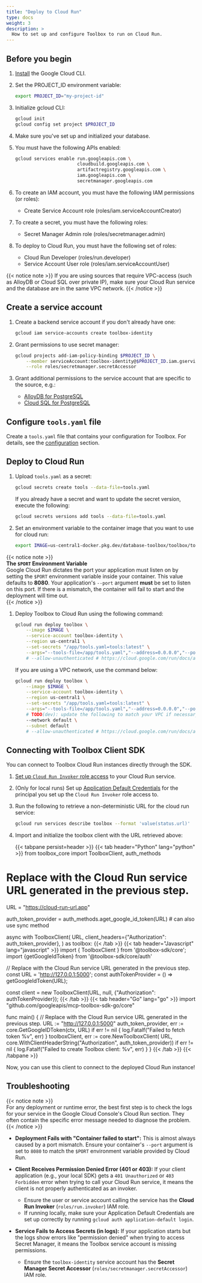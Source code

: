 ```yaml
---
title: "Deploy to Cloud Run"
type: docs
weight: 3
description: >
  How to set up and configure Toolbox to run on Cloud Run.
---
```



## Before you begin

1. [Install](https://cloud.google.com/sdk/docs/install) the Google Cloud CLI.

1. Set the PROJECT_ID environment variable:

    ```bash
    export PROJECT_ID="my-project-id"
    ```

1. Initialize gcloud CLI:

    ```bash
    gcloud init
    gcloud config set project $PROJECT_ID
    ```

1. Make sure you've set up and initialized your database.

1. You must have the following APIs enabled:

    ```bash
    gcloud services enable run.googleapis.com \
                           cloudbuild.googleapis.com \
                           artifactregistry.googleapis.com \
                           iam.googleapis.com \
                           secretmanager.googleapis.com

    ```

1. To create an IAM account, you must have the following IAM permissions (or
   roles):
    - Create Service Account role (roles/iam.serviceAccountCreator)

1. To create a secret, you must have the following roles:
    - Secret Manager Admin role (roles/secretmanager.admin)

1. To deploy to Cloud Run, you must have the following set of roles:
    - Cloud Run Developer (roles/run.developer)
    - Service Account User role (roles/iam.serviceAccountUser)

{{< notice note >}}
If you are using sources that require VPC-access (such as
AlloyDB or Cloud SQL over private IP), make sure your Cloud Run service and the
database are in the same VPC network.
{{< /notice >}}

## Create a service account

1. Create a backend service account if you don't already have one:

    ```bash
    gcloud iam service-accounts create toolbox-identity
    ```

1. Grant permissions to use secret manager:

    ```bash
    gcloud projects add-iam-policy-binding $PROJECT_ID \
        --member serviceAccount:toolbox-identity@$PROJECT_ID.iam.gserviceaccount.com \
        --role roles/secretmanager.secretAccessor
    ```

1. Grant additional permissions to the service account that are specific to the
   source, e.g.:
    - [AlloyDB for PostgreSQL](../resources/sources/alloydb-pg.md#iam-permissions)
    - [Cloud SQL for PostgreSQL](../resources/sources/cloud-sql-pg.md#iam-permissions)

## Configure `tools.yaml` file

Create a `tools.yaml` file that contains your configuration for Toolbox. For
details, see the
[configuration](../resources/sources/)
section.

## Deploy to Cloud Run

1. Upload `tools.yaml` as a secret:

    ```bash
    gcloud secrets create tools --data-file=tools.yaml
    ```

    If you already have a secret and want to update the secret version, execute
    the following:

    ```bash
    gcloud secrets versions add tools --data-file=tools.yaml
    ```

1. Set an environment variable to the container image that you want to use for
   cloud run:

    ```bash
    export IMAGE=us-central1-docker.pkg.dev/database-toolbox/toolbox/toolbox:latest
    ```
{{< notice note >}}  
**The `$PORT` Environment Variable**  
Google Cloud Run dictates the port your application must listen on by setting the
`$PORT` environment variable inside your container. This value defaults to
**8080**. Your application's `--port` argument **must** be set to listen on this
port. If there is a mismatch, the container will fail to start and the
deployment will time out.  
{{< /notice >}}

1. Deploy Toolbox to Cloud Run using the following command:

    ```bash
    gcloud run deploy toolbox \
        --image $IMAGE \
        --service-account toolbox-identity \
        --region us-central1 \
        --set-secrets "/app/tools.yaml=tools:latest" \
        --args="--tools-file=/app/tools.yaml","--address=0.0.0.0","--port=8080"
        # --allow-unauthenticated # https://cloud.google.com/run/docs/authenticating/public#gcloud
    ```

    If you are using a VPC network, use the command below:

    ```bash
    gcloud run deploy toolbox \
        --image $IMAGE \
        --service-account toolbox-identity \
        --region us-central1 \
        --set-secrets "/app/tools.yaml=tools:latest" \
        --args="--tools-file=/app/tools.yaml","--address=0.0.0.0","--port=8080" \
        # TODO(dev): update the following to match your VPC if necessary
        --network default \
        --subnet default
        # --allow-unauthenticated # https://cloud.google.com/run/docs/authenticating/public#gcloud
    ```

## Connecting with Toolbox Client SDK

You can connect to Toolbox Cloud Run instances directly through the SDK.

1. [Set up `Cloud Run Invoker` role
   access](https://cloud.google.com/run/docs/securing/managing-access#service-add-principals)
   to your Cloud Run service.

1. (Only for local runs) Set up [Application Default
   Credentials](https://cloud.google.com/docs/authentication/set-up-adc-local-dev-environment)
   for the principal you set up the `Cloud Run Invoker` role access to.

1. Run the following to retrieve a non-deterministic URL for the cloud run service:

    ```bash
    gcloud run services describe toolbox --format 'value(status.url)'
    ```

1. Import and initialize the toolbox client with the URL retrieved above:

    {{< tabpane persist=header >}}
{{< tab header="Python" lang="python" >}}
from toolbox_core import ToolboxClient, auth_methods

# Replace with the Cloud Run service URL generated in the previous step.
URL = "https://cloud-run-url.app"

auth_token_provider = auth_methods.aget_google_id_token(URL) # can also use sync method

async with ToolboxClient(
    URL,
    client_headers={"Authorization": auth_token_provider},
) as toolbox:
{{< /tab >}}
{{< tab header="Javascript" lang="javascript" >}}
import { ToolboxClient } from '@toolbox-sdk/core';
import {getGoogleIdToken} from '@toolbox-sdk/core/auth'

// Replace with the Cloud Run service URL generated in the previous step.
const URL = 'http://127.0.0.1:5000';
const authTokenProvider = () => getGoogleIdToken(URL);

const client = new ToolboxClient(URL, null, {"Authorization": authTokenProvider});
{{< /tab >}}
{{< tab header="Go" lang="go" >}}
import "github.com/googleapis/mcp-toolbox-sdk-go/core"

func main() {
    // Replace with the Cloud Run service URL generated in the previous step.
    URL := "http://127.0.0.1:5000"
    auth_token_provider, err := core.GetGoogleIDToken(ctx, URL)
    if err != nil {
        log.Fatalf("Failed to fetch token %v", err)
    }
    toolboxClient, err := core.NewToolboxClient(
        URL,
        core.WithClientHeaderString("Authorization", auth_token_provider))
    if err != nil {
        log.Fatalf("Failed to create Toolbox client: %v", err)
    }
}
{{< /tab >}}
{{< /tabpane >}}


Now, you can use this client to connect to the deployed Cloud Run instance!

## Troubleshooting

{{< notice note >}}  
For any deployment or runtime error, the best first step is to check the logs for your service in the Google Cloud Console's Cloud Run section. They often contain the specific error message needed to diagnose the problem.  
{{< /notice >}}

* **Deployment Fails with "Container failed to start":** This is almost always
    caused by a port mismatch. Ensure your container's `--port` argument is set to
    `8080` to match the `$PORT` environment variable provided by Cloud Run.

* **Client Receives Permission Denied Error (401 or 403):** If your client application (e.g., your local SDK) gets a `401 Unauthorized` or `403 Forbidden` error when trying to call your Cloud Run service, it means the client is not properly authenticated as an invoker.
    * Ensure the user or service account calling the service has the **Cloud Run Invoker** (`roles/run.invoker`) IAM role.
    * If running locally, make sure your Application Default Credentials are set up correctly by running `gcloud auth application-default login`.

* **Service Fails to Access Secrets (in logs):** If your application starts but the logs show errors like "permission denied" when trying to access Secret Manager, it means the Toolbox service account is missing permissions.
    * Ensure the `toolbox-identity` service account has the **Secret Manager Secret Accessor** (`roles/secretmanager.secretAccessor`) IAM role.


